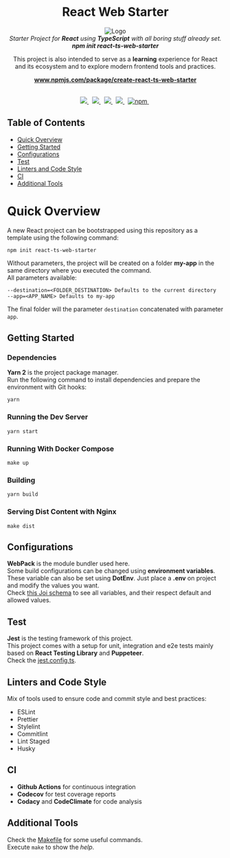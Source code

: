<h1 align="center">React Web Starter</h1>

<p align="center">
    <img src="docs/assets/logo.png" alt="Logo" />
    <br>
    <i>Starter Project for <strong>React</strong> using <strong>TypeScript</strong> with all boring stuff already set. <br><strong>npm init react-ts-web-starter</strong></i>
</p>
<p align="center">
  This project is also intended to serve as a <strong>learning</strong> experience for React and its ecosystem and to explore modern
  frontend tools and practices.
</p>

<p align="center">
  <a href="https://www.npmjs.com/package/create-react-ts-web-starter"><strong>www.npmjs.com/package/create-react-ts-web-starter</strong></a>
  <br>
  <br>
</p>

<p align="center">
  <a href="https://github.com/vitorsalgado/react-web-starter/actions/workflows/ci.yml">
    <img src="https://github.com/vitorsalgado/react-web-starter/actions/workflows/ci.yml/badge.svg">
  </a>&nbsp
  <a href="https://codecov.io/gh/vitorsalgado/react-web-starter">
    <img src="https://codecov.io/gh/vitorsalgado/react-web-starter/branch/master/graph/badge.svg?token=BB87R38Z87"/>
  </a>&nbsp
  <a href="https://codeclimate.com/github/vitorsalgado/react-web-starter/maintainability">
    <img src="https://api.codeclimate.com/v1/badges/126ad2708eb60164e6de/maintainability" />
  </a>&nbsp
  <a href="https://github.com/prettier/prettier">
    <img src="https://img.shields.io/badge/code_style-prettier-ff69b4.svg?style=flat-square"/>
  </a>&nbsp
  <a href="https://www.npmjs.com/package/create-react-ts-web-starter">
    <img alt="npm" src="https://img.shields.io/npm/v/create-react-ts-web-starter">
  </a>&nbsp
</p>

## Table of Contents

- [Quick Overview](#quick-overview)
- [Getting Started](#getting-started)
- [Configurations](#configurations)
- [Test](#test)
- [Linters and Code Style](#linters-and-code-style)
- [CI](#ci)
- [Additional Tools](#additional-tools)

# Quick Overview

A new React project can be bootstrapped using this repository as a template using the following command:

```
npm init react-ts-web-starter
```

Without parameters, the project will be created on a folder **my-app** in the same directory where you executed the command.  
All parameters available:

```
--destination=<FOLDER_DESTINATION> Defaults to the current directory
--app=<APP_NAME> Defaults to my-app
```

The final folder will the parameter `destination` concatenated with parameter `app`.

## Getting Started

### Dependencies

**Yarn 2** is the project package manager.  
Run the following command to install dependencies and prepare the environment with Git hooks:

```
yarn
```

### Running the Dev Server

```
yarn start
```

### Running With Docker Compose

```
make up
```

### Building

```
yarn build
```

### Serving Dist Content with Nginx

```
make dist
```

## Configurations

**WebPack** is the module bundler used here.  
Some build configurations can be changed using **environment variables**. These variable can also be set using **DotEnv**. Just place a **.env** on project and modify the values
you want.     
Check [this Joi schema](configs/envvars/index.js) to see all variables, and their respect default and allowed values.

## Test

**Jest** is the testing framework of this project.  
This project comes with a setup for unit, integration and e2e tests mainly based on
**React Testing Library** and **Puppeteer**.  
Check the [jest.config.ts](jest.config.ts).

## Linters and Code Style

Mix of tools used to ensure code and commit style and best practices:

- ESLint
- Prettier
- Stylelint
- Commitlint
- Lint Staged
- Husky

## CI

- **Github Actions** for continuous integration
- **Codecov** for test coverage reports
- **Codacy** and **CodeClimate** for code analysis

## Additional Tools

Check the [Makefile](Makefile) for some useful commands.  
Execute `make` to show the _help_.
